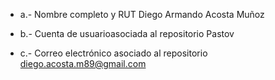 - a.- Nombre completo y RUT
  Diego Armando Acosta Muñoz

- b.- Cuenta de usuarioasociada al repositorio
  Pastov

- c.- Correo electrónico asociado al repositorio
  diego.acosta.m89@gmail.com
